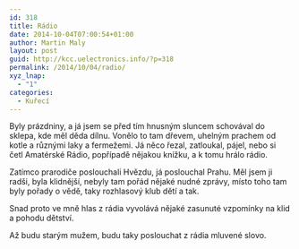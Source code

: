 ```yaml
---
id: 318
title: Rádio
date: 2014-10-04T07:00:54+01:00
author: Martin Maly
layout: post
guid: http://kcc.uelectronics.info/?p=318
permalink: /2014/10/04/radio/
xyz_lnap:
  - "1"
categories:
  - Kuřecí
---
```

Byly prázdniny, a já jsem se před tím hnusným sluncem schovával do sklepa, kde měl děda dílnu. Vonělo to tam dřevem, uhelným prachem od kotle a různými laky a fermežemi. Já něco řezal, zatloukal, pájel, nebo si četl Amatérské Rádio, popřípadě nějakou knížku, a k tomu hrálo rádio.

Zatímco prarodiče poslouchali Hvězdu, já poslouchal Prahu. Měl jsem ji radši, byla klidnější, nebyly tam pořád nějaké nudné zprávy, místo toho tam byly pořady o vědě, taky rozhlasový klub dětí a tak.

Snad proto ve mně hlas z rádia vyvolává nějaké zasunuté vzpomínky na klid a pohodu dětství.

Až budu starým mužem, budu taky poslouchat z rádia mluvené slovo.